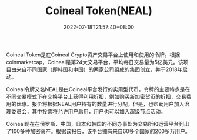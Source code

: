 ﻿---
weight: 
title: "Coineal Token(NEAL)"
description: "Coineal Token（NEAL）是具有高升值潜力的平台币，由Coineal发行"
date: 2022-07-18T21:57:40+08:00
lastmod: 2022-07-18T16:45:40+08:00
draft: false
authors: ["june"]
featuredImage: "2031.png"
link: "https://1234btc.com/qk/coineal-tokenneal.html"
tags: ["数字代币","Coineal Token(NEAL)"]
categories: ["navigation"]
navigation: ["数字代币"]
lightgallery: true
toc: true
pinned: false
recommend: false
recommend1: false
---
Coineal Token是在Coineal Crypto资产交易平台上使用和使用的令牌。根据coinmarketcap，Coineal是第24大交易平台，平均每日交易量为5亿美元。该项目由来自不同国家（即韩国和中国）的两家公司组成的集团创立，并于2018年启动。

Coineal令牌又名NEAL是由Coineal平台发行的实用型代币，令牌的主要特点是在不同交易模式下在交换平台上获得利用折扣，例如购买新加密货币的折扣，交易费用的优惠。报价将根据NEAL用户持有的数量进行分配。但是，也帮助用户加入治理委员会，其中投票将允许用户启用，用户也可以加入超级节点活动。

Coineal现在在俄罗斯，中国，日本和韩国的不同办事处为交易所和运营平台列出了100多种加密资产。根据该报告，该平台拥有来自60多个国家的200多万用户。